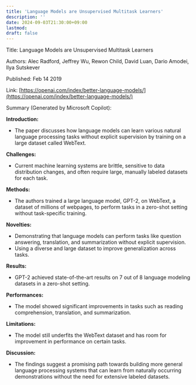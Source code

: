 ```yaml
---
title: 'Language Models are Unsupervised Multitask Learners'
description: ''
date: 2024-09-03T21:30:00+09:00
lastmod: 
draft: false
---
```


Title: Language Models are Unsupervised Multitask Learners

Authors: Alec Radford, Jeffrey Wu, Rewon Child, David Luan, Dario Amodei, Ilya Sutskever

Published: Feb 14 2019

Link: [https://openai.com/index/better-language-models/](https://openai.com/index/better-language-models/)

Summary (Generated by Microsoft Copilot):

**Introduction:**
- The paper discusses how language models can learn various natural language processing tasks without explicit supervision by training on a large dataset called WebText.

**Challenges:**
- Current machine learning systems are brittle, sensitive to data distribution changes, and often require large, manually labeled datasets for each task.

**Methods:**
- The authors trained a large language model, GPT-2, on WebText, a dataset of millions of webpages, to perform tasks in a zero-shot setting without task-specific training.

**Novelties:**
- Demonstrating that language models can perform tasks like question answering, translation, and summarization without explicit supervision.
- Using a diverse and large dataset to improve generalization across tasks.

**Results:**
- GPT-2 achieved state-of-the-art results on 7 out of 8 language modeling datasets in a zero-shot setting.

**Performances:**
- The model showed significant improvements in tasks such as reading comprehension, translation, and summarization.

**Limitations:**
- The model still underfits the WebText dataset and has room for improvement in performance on certain tasks.

**Discussion:**
- The findings suggest a promising path towards building more general language processing systems that can learn from naturally occurring demonstrations without the need for extensive labeled datasets.
